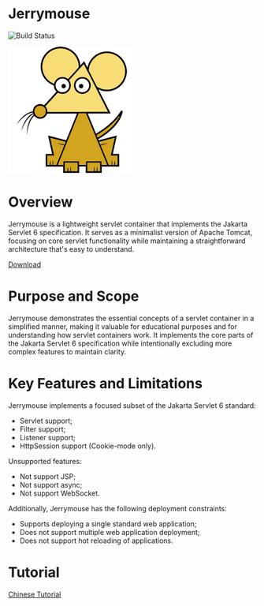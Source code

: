 # Jerrymouse

![Build Status](https://github.com/michaelliao/jerrymouse/actions/workflows/maven.yml/badge.svg)

![logo](logo.png)

# Overview

Jerrymouse is a lightweight servlet container that implements the Jakarta Servlet 6 specification. It serves as a minimalist version of Apache Tomcat, focusing on core servlet functionality while maintaining a straightforward architecture that's easy to understand.

[Download](download)

# Purpose and Scope

Jerrymouse demonstrates the essential concepts of a servlet container in a simplified manner, making it valuable for educational purposes and for understanding how servlet containers work. It implements the core parts of the Jakarta Servlet 6 specification while intentionally excluding more complex features to maintain clarity.

# Key Features and Limitations

Jerrymouse implements a focused subset of the Jakarta Servlet 6 standard:

- Servlet support;
- Filter support;
- Listener support;
- HttpSession support (Cookie-mode only).

Unsupported features:

- Not support JSP;
- Not support async;
- Not support WebSocket.

Additionally, Jerrymouse has the following deployment constraints:

- Supports deploying a single standard web application;
- Does not support multiple web application deployment;
- Does not support hot reloading of applications.

# Tutorial

[Chinese Tutorial](https://liaoxuefeng.com/books/jerrymouse/)
